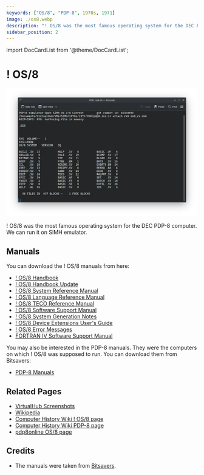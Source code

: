 ```yaml
---
keywords: ["OS/8", "PDP-8", 1970s, 1971]
image: ./os8.webp
description: "! OS/8 was the most famous operating system for the DEC PDP-8 computer. We can run it on SIMH emulator."
sidebar_position: 2
---
```


import DocCardList from '@theme/DocCardList';

# ! OS/8

![! OS/8](./os8.webp)

! OS/8 was the most famous operating system for the DEC PDP-8 computer. We can run it on SIMH emulator.

<DocCardList />

## Manuals

You can download the ! OS/8 manuals from here:

- [! OS/8 Handbook](http://bitsavers.org/pdf/dec/pdp8/os8/OS8_Handbook_Apr1974.pdf)
- [! OS/8 Handbook Update](http://bitsavers.org/pdf/dec/pdp8/os8/DEC-S8-OSHBA-A_DN4_OS8_Handbook_Update_Sep77.pdf)
- [! OS/8 System Reference Manual](http://bitsavers.org/pdf/dec/pdp8/os8/AA-H607A-TA_OS8_V3D_sysMan.pdf)
- [! OS/8 Language Reference Manual](http://bitsavers.org/pdf/dec/pdp8/os8/AA-H609A-TA_OS8_Language_Reference_Manual_Mar79.pdf)
- [! OS/8 TECO Reference Manual](http://bitsavers.org/pdf/dec/pdp8/os8/AA-H608A-TA_os8teco_mar79.pdf)
- [! OS/8 Software Support Manual](http://bitsavers.org/pdf/dec/pdp8/os8/DEC-S8-OSSMB-A-D_OS8_v3ssup.pdf)
- [! OS/8 System Generation Notes](http://bitsavers.org/pdf/dec/pdp8/os8/AA-H606A-TA_os8SysgenNotes.pdf)
- [! OS/8 Device Extensions User's Guide](http://bitsavers.org/pdf/dec/pdp8/os8/AA-D319A-TA_os8DevExt.pdf)
- [! OS/8 Error Messages](http://bitsavers.org/pdf/dec/pdp8/os8/AA-H610A-TA_os8errMsg_mar79.pdf)
- [FORTRAN IV Software Support Manual](http://bitsavers.org/pdf/dec/pdp8/os8/DEC-S8-LFSSA-A-D_F4swSupp.pdf)

You may also be interested in the PDP-8 manuals. They were the computers on which ! OS/8 was supposed to run. You can download them from Bitsavers:

- [PDP-8 Manuals](http://bitsavers.org/pdf/dec/pdp8/)

## Related Pages

- [VirtualHub Screenshots](https://screenshots.virtualhub.eu.org/1970s/1971/os8/)
- [Wikipedia](https://en.wikipedia.org/wiki/OS/8)
- [Computer History Wiki ! OS/8 page](https://gunkies.org/wiki/OS/8)
- [Computer History Wiki PDP-8 page](https://gunkies.org/wiki/PDP-8)
- [pdp8online OS/8 page](https://www.pdp8online.com/os/os8/)

## Credits

- The manuals were taken from [Bitsavers](http://bitsavers.org).
